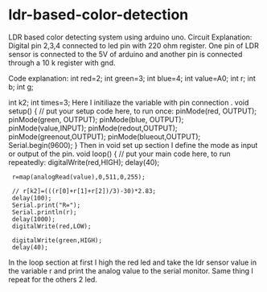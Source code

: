 # ldr-based-color-detection
LDR based color detecting system using arduino uno.
Circuit Explanation:
Digital pin 2,3,4 connected to led pin with 220 ohm register. One pin of LDR sensor is connected to the 5V of arduino and another pin is connected through a 10 k register with gnd. 

Code explanation:
  int red=2;
  int green=3;
  int blue=4;
  int value=A0;
  int r;
  int b;
  int g;

  int k2;
  int times=3;
  Here I initiliaze the variable with pin connection .
  void setup() {
  // put your setup code here, to run once:
  pinMode(red, OUTPUT);
   pinMode(green, OUTPUT);
    pinMode(blue, OUTPUT);
    pinMode(value,INPUT);
    pinMode(redout,OUTPUT);
    pinMode(greenout,OUTPUT);
    pinMode(blueout,OUTPUT);
    Serial.begin(9600);
}
Then in void set up section I define the mode as input or output of the pin.
void loop() {
  // put your main code here, to run repeatedly:
     digitalWrite(red,HIGH);
     delay(40);
   
     r=map(analogRead(value),0,511,0,255);
   
     // r[k2]=(((r[0]+r[1]+r[2])/3)-30)*2.83;
     delay(100);
     Serial.print("R=");
     Serial.println(r);
     delay(1000);
     digitalWrite(red,LOW);
     
     digitalWrite(green,HIGH);
     delay(40);
  In the loop section at first I high the red led and take the ldr sensor value in the variable r and print the analog value to the serial monitor. Same thing I repeat for the others 2 led. 
  
